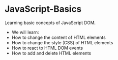 # JavaScript-Basics

Learning basic concepts of JavaScript DOM.

- We will learn:
- How to change the content of HTML elements
- How to change the style (CSS) of HTML elements
- How to react to HTML DOM events
- How to add and delete HTML elements
